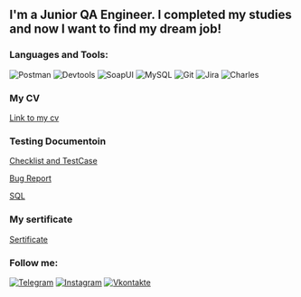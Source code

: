 

## I'm a Junior QA Engineer. I completed my studies and now I want to find my dream job!

### Languages and Tools:
![Postman](https://img.shields.io/badge/-Postman-090909?style=for-the-badge&logo=Postman&logoColor=47C5FB)
![Devtools](https://img.shields.io/badge/-Devtools-090909?style=for-the-badge&logo=Devtools&logoColor=097CDB)
![SoapUI](https://img.shields.io/badge/-SoapUI-090909?style=for-the-badge&logo=SoapUI&logoColor=F8C52C)
![MySQL](https://img.shields.io/badge/-MySQL-090909?style=for-the-badge&logo=MySQL&logoColor=F88C00)
![Git](https://img.shields.io/badge/-Git-090909?style=for-the-badge&logo=Git&logoColor=E9D54D)
![Jira](https://img.shields.io/badge/-Jira-090909?style=for-the-badge&logo=Jira&logoColor=E5D3FF)
![Charles](https://img.shields.io/badge/-Charles-090909?style=for-the-badge&logo=Charles&logoColor=6296CC)

### My CV
[Link to my cv](https://drive.google.com/file/d/1OemDH7zDcT8w_7XYMBkxqCSEo6a-phGA/view?usp=sharing)

### Testing Documentoin

[Checklist and TestCase](https://docs.google.com/spreadsheets/d/1nJDcnEZ7HKUysEzYU5tPO2P2_RZffyzBQsMLvXVZjG0/edit#gid=0)

[Bug Report](https://docs.google.com/document/d/1ddpNwR2kN4mQfRHmFGH5O4TgFGFU8uhqsssGT96mSAg/edit?usp=sharing)

[SQL](https://docs.google.com/document/d/1lsTAfsGpS9r_d8jejsPla4OkoMRRdN7FutbGY-oYy3c/edit?usp=sharing)

### My sertificate
[Sertificate](https://drive.google.com/file/d/1f4om6zIsX4Hrmc7Z9Fq1wEaUDj0fzvZw/view?usp=sharing)

### Follow me:
[![Telegram](https://img.shields.io/badge/-Telegram-090909?style=for-the-badge&logo=telegram&logoColor=27A0D9)](https://t.me/Kristina_Yakushevskaya)
[![Instagram](https://img.shields.io/badge/-Instagram-090909?style=for-the-badge&logo=instagram&logoColor=B4068E)](https://www.instagram.com/kristina__yakushevskaya)
[![Vkontakte](https://img.shields.io/badge/-Vkontakte-090909?style=for-the-badge&logo=Vk&logoColor=4F7DB3)](https://vk.com/k.kharlamova94)
